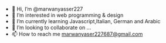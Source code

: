 - 👋 Hi, I’m @marwanyasser227
- 👀 I’m interested in web programming & design
- 🌱 I’m currently learning Javascript,Italian, German and Arabic
- 💞️ I’m looking to collaborate on ...
- 📫 How to reach me marwanyaser227687@gmail.com

<!---
marwanyasser227/marwanyasser227 is a ✨ special ✨ repository because its `README.md` (this file) appears on your GitHub profile.
You can click the Preview link to take a look at your changes.
--->
